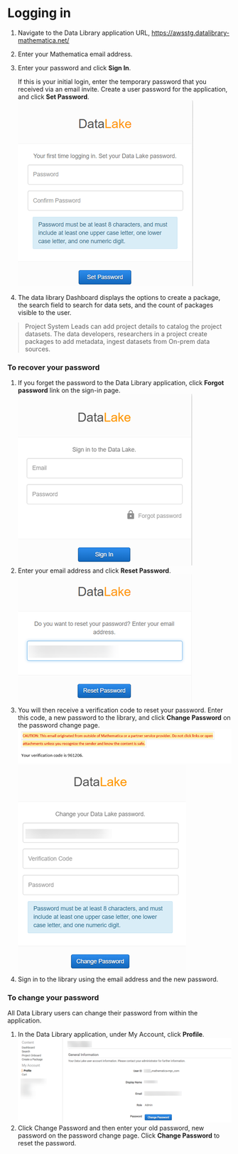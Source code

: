 # Logging in


1. Navigate to the Data Library application URL, https://awsstg.datalibrary-mathematica.net/ 
2. Enter your Mathematica email address.
2. Enter your password and click **Sign In**. 
    
    If this is your initial login, enter the temporary password that you received via an email invite. Create a user password for the application, and click **Set Password**. 
    ![](images/initial_login.png)
3. The data library Dashboard displays the options to create a package, the search field to search for data sets, and the count of packages visible to the user.

> Project System Leads can add project details to catalog the project datasets. The data developers, researchers in a project create packages to add metadata, ingest datasets from On-prem data sources.

### To recover your password

1. If you forget the password to the Data Library application, click **Forgot password** link on the sign-in page.
    ![](images/signin.png)
2. Enter your email address and click **Reset Password**. 
    ![](images/pwd_reset.png)
3. You will then receive a verification code to reset your password. Enter this code, a new password to the library, and click **Change Password** on the password change page.
    ![](images/pwd_code.png)
    ![](images/pwd_change.png)
4. Sign in to the library using the email address and the new password.

### To change your password

All Data Library users can change their password from within the application.

1. In the Data Library application, under My Account, click **Profile**.
    ![](images/lib_pwdchange.png)
2. Click Change Password and then enter your old password, new password on the password change page. Click **Change Password** to reset the password.



